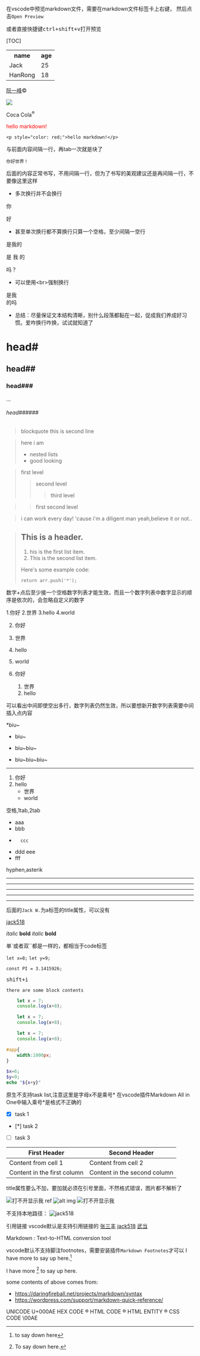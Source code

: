在vscode中预览markdown文件，需要在markdown文件标签卡上右键，
然后点击`Open Preview`

或者直接快捷键<kbd>ctrl+shift+v</kbd>打开预览

[TOC]


<table>
    <tr>
        <th>name</th>
        <th>age</th>
    </tr>
        <tr>
        <td>Jack</td>
        <td>25</td>
    </tr>
    <tr>
        <td>HanRong</td>
        <td>18</td>
    </tr>
</table>

<a href='https://www.ruanyifeng.com/blog/'>阮一峰</a>&copy;

<img src='https://www.ruanyifeng.com/blog/images/person2_s.jpg'>


Coca Cola<sup>&reg;</sup>

<p style="color: red;">hello markdown!</p>
    
    <p style="color: red;">hello markdown!</p>

与前面内容间隔一行，再tab一次就是块了

    你好世界！
后面的内容正常书写，不用间隔一行，但为了书写的美观建议还是再间隔一行，不要像这里这样



- 多次换行并不会换行

你


好
- 甚至单次换行都不算换行只算一个空格，至少间隔一空行

是我的

是
我
的

吗？

- 可以使用\<br>强制换行

是我<br>的吗
- 总结：尽量保证文本结构清晰，别什么段落都黏在一起，促成我们养成好习惯。爱咋换行咋换，试试就知道了


# head#
## head##
### head###
...
###### head######


> blockquote
this is second line

> here i am
> - nested lists
> - good looking

>first level
>>second level
>>>third level

>>first second level

>i can work every day!
>'cause i'm a diligent man
>yeah,believe it or not..

> ## This is a header.
> 
> 1. his is the first list item.
> 2. This is the second list item.
> 
> Here's some example code:
> 
>     return arr.push('*');

数字+点后至少接一个空格数字列表才能生效，而且一个数字列表中数字显示的顺序是依次的，会忽略自定义的数字

1.你好
2.世界
3.hello
4.world

2. 你好
2. 世界
7. hello
9. world



1. 你好
    1. 世界
    2. hello

可以看出中间即使空出多行，数字列表仍然生效，所以要想新开数字列表需要中间插入点内容


*biu~
* biu~
+ biu~biu~
- biu~biu~biu~

<hr>

1. 你好
2. hello
    - 世界
    - world

空格,1tab,2tab

- aaa
-   bbb
-       ccc
- ddd
eee
- fff


hyphen,asterik

---
-----
*****
_____
<hr>

后面的`Jack W.`为a标签的title属性，可以没有

[jack518](http://jack518.com 'Jack W.')


*italic*
**bold**
_italic_
__bold__

单\`或者双\`\`都是一样的，都相当于code标签

`let x=8;`
``let y=9;``

<code>const PI = 3.1415926;</code>

<kbd>shift+i</kbd>

```
there are some block contents
```

```javascript
    let x = 7;
    console.log(x+8);
```
```js
    let x = 7;
    console.log(x+8);
```
~~~js
    let x = 7;
    console.log(x+8);
~~~
~~~css
#app{
    width:1000px;
}
~~~
```php
$x=6;
$y=9;
echo "${x+y}"
```

原生不支持task list,注意这里是字母x不是乘号*
在vscode插件Markdown All in One中输入乘号*是格式不正确的

- [x] task 1
- [*] task 2
- [ ] task 3



First Header | Second Header
------------ | -------------
Content from cell 1 | Content from cell 2
Content in the first column | Content in the second column

title属性要么不加，要加就必须在引号里面，不然格式错误，图片都不解析了

![打不开显示我](https://static.adidas.com.cn/images/logo-new.png 'adidas')
ref
![alt][i1]
img
<img src="https://static.adidas.com.cn/images/logo-new.png" alt="打不开显示我" title="adidas">

不支持本地路径：
![jack518](/home/jack518/Pictures/jack518.png)

引用链接
vscode默认是支持引用链接的
[张三丰][1]
[jack518][jw]
[武当][2]


[1]:http://jack518.com
[jw]:http://jack518.com
[2]:https://wudang.com '武当官网'

[i1]:https://static.adidas.com.cn/images/logo-new.png



Markdown
:  Text-to-HTML conversion tool

vscode默认不支持脚注footnotes，需要安装插件`Markdown Footnotes`才可以
I have more  to say up here.[^22]
[^22]: to say down here

	
I have more [^1] to say up here.

[^1]: To say down here.

some contents of above comes from:
- https://daringfireball.net/projects/markdown/syntax
- https://wordpress.com/support/markdown-quick-reference/





UNICODE     U+000AE
HEX CODE    &#xae;
HTML CODE   &#174;
HTML ENTITY &reg;
CSS CODE    \00AE